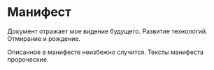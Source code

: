 # Манифест

Документ отражает мое видение будущего. Развитие технологий. Отмирание и рождение.

Описанное в манифесте неизбежно случится. Тексты манифеста пророческие.
